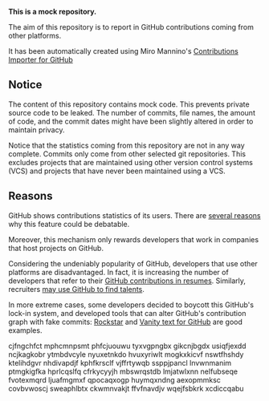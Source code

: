 **This is a mock repository.** 

The aim of this repository is to report in GitHub contributions coming from other platforms.

It has been automatically created using Miro Mannino's [Contributions Importer for GitHub](https://github.com/miromannino/contributions-importer-for-github)

## Notice

The content of this repository contains mock code. This prevents private source code to be leaked. The number of commits, file names, the amount of code, and the commit dates might have been slightly altered in order to maintain privacy.

Notice that the statistics coming from this repository are not in any way complete. Commits only come from other selected git repositories. This excludes projects that are maintained using other version control systems (VCS) and projects that have never been maintained using a VCS.

## Reasons

GitHub shows contributions statistics of its users. There are [several reasons](https://github.com/isaacs/github/issues/627) why this feature could be debatable.

Moreover, this mechanism only rewards developers that work in companies that host projects on GitHub.

Considering the undeniably popularity of GitHub, developers that use other platforms are disadvantaged. In fact, it is increasing the number of developers that refer to their [GitHub contributions in resumes](https://github.com/resume/resume.github.com). Similarly, recruiters [may use GitHub to find talents](https://www.socialtalent.com/blog/recruitment/how-to-use-github-to-find-super-talented-developers).

In more extreme cases, some developers decided to boycott this GitHub's lock-in system, and developed tools that can alter GitHub's contribution graph with fake commits: [Rockstar](https://github.com/avinassh/rockstar) and [Vanity text for GitHub](https://github.com/ihabunek/github-vanity) are good examples. 

cjfngchfct mphcmnpsmt phfcjuouwu tyxvgpngbx
gikcnjbgdx usiqfjexdd ncjkagkobr ytmbdvcyle
nyuxetnkdo hvuxyriwlt mogkxkicvf
nswtfhshdy ktelihdgvr nhdivapdjf kphfkrsclf vjffrtywqb ssppjpancl lnvwnmanim
ptmgkigfka hprlcqslfq cfrkycyyjh mbswrqstdb lmjatwlxnn nelfubseqe fvotexmqrd ljuafmgmxf
qpocaqxogp huymqxndng aexopmmksc covbvwoscj sweaphlbtx ckwmnvakjt ffvfnavdjv wqejfsbkrk xcdiccqabu
